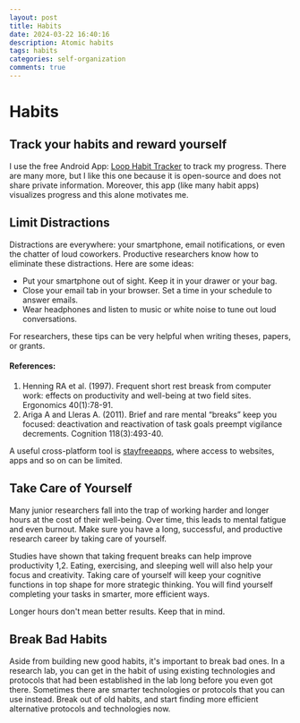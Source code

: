 ```yaml
---
layout: post
title: Habits
date: 2024-03-22 16:40:16
description: Atomic habits
tags: habits
categories: self-organization
comments: true
---
```


# Habits

## Track your habits and reward yourself

I use the free Android App: [Loop Habit Tracker](https://play.google.com/store/apps/details?id=org.isoron.uhabits&hl=en&gl=US) to track my progress. 
There are many more, but I like this one because it is open-source and does not share private information. 
Moreover, this app (like many habit apps) visualizes progress and this alone motivates me. 



## Limit Distractions
Distractions are everywhere: your smartphone, email notifications, or even the chatter of loud coworkers. Productive researchers know how to eliminate these distractions. Here are some ideas:

 - Put your smartphone out of sight. Keep it in your drawer or your bag.
 - Close your email tab in your browser. Set a time in your schedule to answer emails.
 - Wear headphones and listen to music or white noise to tune out loud conversations.

For researchers, these tips can be very helpful when writing theses, papers, or grants.

#### References:
1. Henning RA et al. (1997). Frequent short rest breask from computer work: effects on productivity and well-being at two field sites. Ergonomics 40(1):78-91.
2. Ariga A and Lleras A. (2011). Brief and rare mental “breaks” keep you focused: deactivation and reactivation of task goals preempt vigilance decrements. Cognition 118(3):493-40.

A useful cross-platform tool is [stayfreeapps](https://stayfreeapps.com/), where access to websites, apps and so on can be limited. 


## Take Care of Yourself

Many junior researchers fall into the trap of working harder and longer hours at the cost of their well-being. Over time, this leads to mental fatigue and even burnout. Make sure you have a long, successful, and productive research career by taking care of yourself.

Studies have shown that taking frequent breaks can help improve productivity 1,2. Eating, exercising, and sleeping well will also help your focus and creativity. Taking care of yourself will keep your cognitive functions in top shape for more strategic thinking. You will find yourself completing your tasks in smarter, more efficient ways.

Longer hours don't mean better results. Keep that in mind.



## Break Bad Habits
Aside from building new good habits, it's important to break bad ones. In a research lab, you can get in the habit of using existing technologies and protocols that had been established in the lab long before you even got there. Sometimes there are smarter technologies or protocols that you can use instead. Break out of old habits, and start finding more efficient alternative protocols and technologies now.

